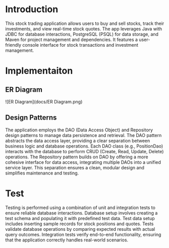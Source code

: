 # Introduction
This stock trading application allows users to buy and sell stocks, track their investments,
and view real-time stock quotes. The app leverages Java with JDBC for database interactions,
PostgreSQL (PSQL) for data storage, and Maven for project management and dependencies.
It features a user-friendly console interface for stock transactions and investment management.

# Implementaiton
## ER Diagram
![ER Diagram](docs/ER Diagram.png)

## Design Patterns
The application employs the DAO (Data Access Object) and Repository design patterns to
manage data persistence and retrieval. The DAO pattern abstracts the data access layer,
providing a clear separation between business logic and database operations.
Each DAO class (e.g., PositionDao) interacts with the database to
perform CRUD (Create, Read, Update, Delete) operations.
The Repository pattern builds on DAO by offering a more cohesive interface for data access,
integrating multiple DAOs into a unified service layer. This separation ensures a clean,
modular design and simplifies maintenance and testing.

# Test
Testing is performed using a combination of unit and integration tests
to ensure reliable database interactions. Database setup involves creating
a test schema and populating it with predefined test data. 
Test data setup includes inserting sample records for stock positions and quotes.
Tests validate database operations by comparing expected results with actual query outcomes.
Integration tests verify end-to-end functionality, ensuring that the application correctly
handles real-world scenarios.